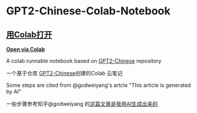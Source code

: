 # GPT2-Chinese-Colab-Notebook
## [用Colab打开](https://colab.research.google.com/github/poinwater/GPT2-Chinese-Colab-Notebook/blob/main/GPT2-Chinese.ipynb)

**[Open via Colab](https://colab.research.google.com/github/poinwater/GPT2-Chinese-Colab-Notebook/blob/main/GPT2-Chinese.ipynb)**



A colab runnable notebook based on [GPT2-Chinese](https://github.com/Morizeyao/GPT2-Chinese) repository

一个基于仓库 [GPT2-Chinese](https://github.com/Morizeyao/GPT2-Chinese)创建的Colab 云笔记



Some steps are cited from @godweiyang's artcle "This article is generated by AI"

一些步骤参考知乎@godweiyang 的[这篇文章是我用AI生成出来的](https://zhuanlan.zhihu.com/p/421642560)
